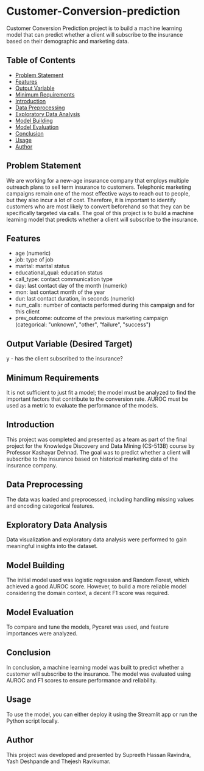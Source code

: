 # Customer-Conversion-prediction
Customer Conversion Prediction project is to build a machine learning model that can predict whether a client will subscribe to the insurance based on their demographic and marketing data.

## Table of Contents
- [Problem Statement](#problem-statement)
- [Features](#features)
- [Output Variable](#output-variable)
- [Minimum Requirements](#minimum-requirements)
- [Introduction](#introduction)
- [Data Preprocessing](#data-preprocessing)
- [Exploratory Data Analysis](#exploratory-data-analysis)
- [Model Building](#model-building)
- [Model Evaluation](#model-evaluation)
- [Conclusion](#conclusion)
- [Usage](#usage)
- [Author](#author)

## Problem Statement
We are working for a new-age insurance company that employs multiple outreach plans to sell term insurance to customers. Telephonic marketing campaigns remain one of the most effective ways to reach out to people, but they also incur a lot of cost. Therefore, it is important to identify customers who are most likely to convert beforehand so that they can be specifically targeted via calls. The goal of this project is to build a machine learning model that predicts whether a client will subscribe to the insurance.

## Features
- age (numeric)
- job: type of job
- marital: marital status
- educational_qual: education status
- call_type: contact communication type
- day: last contact day of the month (numeric)
- mon: last contact month of the year
- dur: last contact duration, in seconds (numeric)
- num_calls: number of contacts performed during this campaign and for this client
- prev_outcome: outcome of the previous marketing campaign (categorical: "unknown", "other", "failure", "success")

## Output Variable (Desired Target)
y - has the client subscribed to the insurance?

## Minimum Requirements
It is not sufficient to just fit a model; the model must be analyzed to find the important factors that contribute to the conversion rate. AUROC must be used as a metric to evaluate the performance of the models.

## Introduction
This project was completed and presented as a team as part of the final project for the Knowledge Discovery and Data Mining (CS-513B) course by Professor Kashayar Dehnad. The goal was to predict whether a client will subscribe to the insurance based on historical marketing data of the insurance company.

## Data Preprocessing
The data was loaded and preprocessed, including handling missing values and encoding categorical features.

## Exploratory Data Analysis
Data visualization and exploratory data analysis were performed to gain meaningful insights into the dataset.

## Model Building
The initial model used was logistic regression and Random Forest, which achieved a good AUROC score. However, to build a more reliable model considering the domain context, a decent F1 score was required.

## Model Evaluation
To compare and tune the models, Pycaret was used, and feature importances were analyzed.

## Conclusion
In conclusion, a machine learning model was built to predict whether a customer will subscribe to the insurance. The model was evaluated using AUROC and F1 scores to ensure performance and reliability.

## Usage
To use the model, you can either deploy it using the Streamlit app or run the Python script locally.

## Author
This project was developed and presented by Supreeth Hassan Ravindra, Yash Deshpande and Thejesh Ravikumar.
